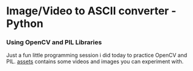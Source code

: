 # Image/Video to ASCII converter -Python

### Using OpenCV and PIL Libraries

Just a fun little programming session i did today to practice OpenCV and PIL.
[assets](#assets) contains some videos and images you can experiment with.
